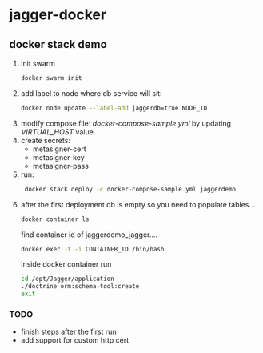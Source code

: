 # jagger-docker 


## docker stack demo
1. init swarm
   ```bash
   docker swarm init
   ```
2. add label to node where db service will sit:
   ```bash
   docker node update --label-add jaggerdb=true NODE_ID
   ```
3. modify compose file: *docker-compose-sample.yml* by updating _VIRTUAL_HOST_ value
4. create secrets:
   * metasigner-cert
   * metasigner-key
   * metasigner-pass
5. run: 
   ```bash
    docker stack deploy -c docker-compose-sample.yml jaggerdemo
   ```
4. after the first deployment db is empty so you need to populate tables...
   ```bash 
   docker container ls
   ```
   find container id of jaggerdemo_jagger....
   ```bash
   docker exec -t -i CONTAINER_ID /bin/bash
   ```
   inside docker container run
   ```bash
   cd /opt/Jagger/application
   ./doctrine orm:schema-tool:create
   exit
   ```



### TODO 
* finish steps after the first run
* add support for custom http cert
